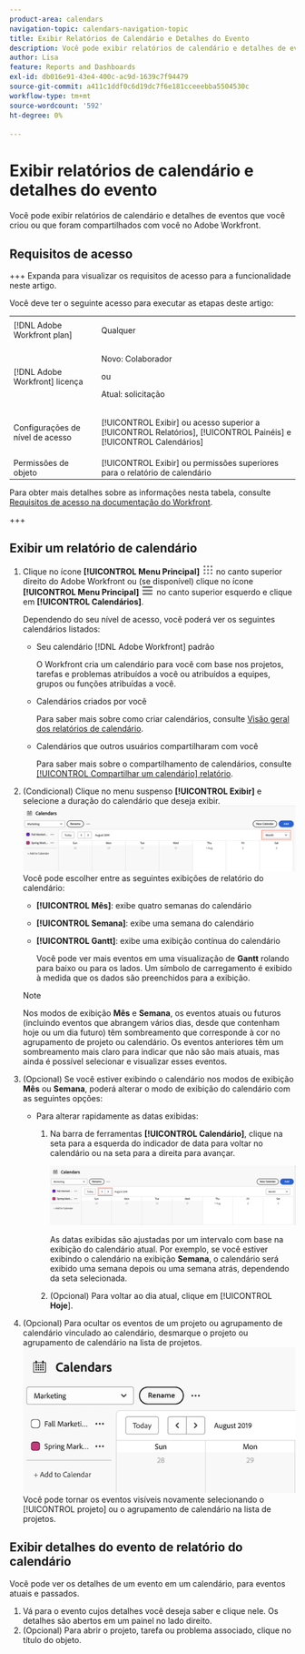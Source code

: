 ```yaml
---
product-area: calendars
navigation-topic: calendars-navigation-topic
title: Exibir Relatórios de Calendário e Detalhes do Evento
description: Você pode exibir relatórios de calendário e detalhes de eventos que você criou ou que foram compartilhados com você no Adobe Workfront.
author: Lisa
feature: Reports and Dashboards
exl-id: db016e91-43e4-400c-ac9d-1639c7f94479
source-git-commit: a411c1ddf0c6d19dc7f6e181cceeebba5504530c
workflow-type: tm+mt
source-wordcount: '592'
ht-degree: 0%

---
```


# Exibir relatórios de calendário e detalhes do evento

Você pode exibir relatórios de calendário e detalhes de eventos que você criou ou que foram compartilhados com você no Adobe Workfront.

## Requisitos de acesso

+++ Expanda para visualizar os requisitos de acesso para a funcionalidade neste artigo.

Você deve ter o seguinte acesso para executar as etapas deste artigo:

<table style="table-layout:auto"> 
 <col> 
 </col> 
 <col> 
 </col> 
 <tbody> 
  <tr> 
   <td role="rowheader">[!DNL Adobe Workfront plan]</td> 
   <td> <p>Qualquer</p> </td> 
  </tr> 
  <tr> 
   <td role="rowheader">[!DNL Adobe Workfront] licença</td> 
   <td><p>Novo: Colaborador</p>
       <p>ou</p>
       <p>Atual: solicitação</p></td> 
  </tr> 
  <tr> 
   <td role="rowheader">Configurações de nível de acesso</td> 
   <td> <p>[!UICONTROL Exibir] ou acesso superior a [!UICONTROL Relatórios], [!UICONTROL Painéis] e [!UICONTROL Calendários]</p></td> 
  </tr> 
  <tr> 
   <td role="rowheader">Permissões de objeto</td> 
   <td>[!UICONTROL Exibir] ou permissões superiores para o relatório de calendário</td> 
  </tr> 
 </tbody> 
</table>

Para obter mais detalhes sobre as informações nesta tabela, consulte [Requisitos de acesso na documentação do Workfront](/help/quicksilver/administration-and-setup/add-users/access-levels-and-object-permissions/access-level-requirements-in-documentation.md).

+++

## Exibir um relatório de calendário

<!--{{step1-to-calendars}}-->

1. Clique no ícone **[!UICONTROL Menu Principal]** ![Menu Principal](/help/_includes/assets/main-menu-icon.png) no canto superior direito do Adobe Workfront ou (se disponível) clique no ícone **[!UICONTROL Menu Principal]** ![Menu Principal](/help/_includes/assets/main-menu-icon-left-nav.png) no canto superior esquerdo e clique em **[!UICONTROL Calendários]**.

   Dependendo do seu nível de acesso, você poderá ver os seguintes calendários listados:

   * Seu calendário [!DNL Adobe Workfront] padrão

     O Workfront cria um calendário para você com base nos projetos, tarefas e problemas atribuídos a você ou atribuídos a equipes, grupos ou funções atribuídas a você.

   * Calendários criados por você

     Para saber mais sobre como criar calendários, consulte [Visão geral dos relatórios de calendário](../../../reports-and-dashboards/reports/calendars/calendar-reports-overview.md).

   * Calendários que outros usuários compartilharam com você

     Para saber mais sobre o compartilhamento de calendários, consulte [[!UICONTROL Compartilhar um calendário] relatório](../../../reports-and-dashboards/reports/calendars/share-a-calendar-report.md).

1. (Condicional) Clique no menu suspenso **[!UICONTROL Exibir]** e selecione a duração do calendário que deseja exibir.
   ![Duração do calendário](assets/view-menu-calendar-report-350x189.png)
Você pode escolher entre as seguintes exibições de relatório do calendário:

   * **[!UICONTROL Mês]**: exibe quatro semanas do calendário
   * **[!UICONTROL Semana]**: exibe uma semana do calendário
   * **[!UICONTROL Gantt]**: exibe uma exibição contínua do calendário

     Você pode ver mais eventos em uma visualização de **Gantt** rolando para baixo ou para os lados. Um símbolo de carregamento é exibido à medida que os dados são preenchidos para a exibição.

   >[!NOTE]
   >
   >Nos modos de exibição **Mês** e **Semana**, os eventos atuais ou futuros (incluindo eventos que abrangem vários dias, desde que contenham hoje ou um dia futuro) têm sombreamento que corresponde à cor no agrupamento de projeto ou calendário. Os eventos anteriores têm um sombreamento mais claro para indicar que não são mais atuais, mas ainda é possível selecionar e visualizar esses eventos.

1. (Opcional) Se você estiver exibindo o calendário nos modos de exibição **Mês** ou **Semana**, poderá alterar o modo de exibição do calendário com as seguintes opções:

   <!--   * To include or exclude weekends:
      1. On the **[!UICONTROL Calendar]** toolbar, click **[!UICONTROL Calendar Actions]**, then from the drop-down list select either **[!UICONTROL Show Weekend]** or **[!UICONTROL Hide Weekend]**.-->

   * Para alterar rapidamente as datas exibidas:

      1. Na barra de ferramentas **[!UICONTROL Calendário]**, clique na seta para a esquerda do indicador de data para voltar no calendário ou na seta para a direita para avançar.

         ![Clique na seta para alterar a data](assets/click-arrows-to-change-dates-calendar-report.png)

         As datas exibidas são ajustadas por um intervalo com base na exibição do calendário atual. Por exemplo, se você estiver exibindo o calendário na exibição **Semana**, o calendário será exibido uma semana depois ou uma semana atrás, dependendo da seta selecionada.

      1. (Opcional) Para voltar ao dia atual, clique em [!UICONTROL **Hoje**].

1. (Opcional) Para ocultar os eventos de um projeto ou agrupamento de calendário vinculado ao calendário, desmarque o projeto ou agrupamento de calendário na lista de projetos.
   ![Ocultar eventos](assets/hide-events-for-project-or-cal-grouping.png)
Você pode tornar os eventos visíveis novamente selecionando o [!UICONTROL projeto] ou o agrupamento de calendário na lista de projetos.

## Exibir detalhes do evento de relatório do calendário

Você pode ver os detalhes de um evento em um calendário, para eventos atuais e passados.

1. Vá para o evento cujos detalhes você deseja saber e clique nele. Os detalhes são abertos em um painel no lado direito.
1. (Opcional) Para abrir o projeto, tarefa ou problema associado, clique no título do objeto.
